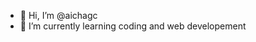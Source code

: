 - 👋 Hi, I’m @aichagc
- 🌱 I’m currently learning coding and web developement


<!---
aichagc/aichagc is a ✨ special ✨ repository because its `README.md` (this file) appears on your GitHub profile.
You can click the Preview link to take a look at your changes.
--->
